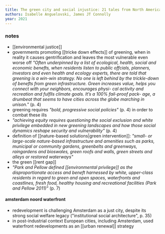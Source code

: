 ```yaml
---
title: The green city and social injustice: 21 tales from North America and Europe
authors: Isabelle Anguelovski, James JT Connolly
year: 2021
---
```



### notes 

- [[environmental justice]]
- governments promoting [[tricke down effects]] of greening, when in reality it causes gentrification and leaves the most vulnerable even worse off *"Often underpinned by a list of ecological, health, social and economic benefts, when residents listen to public offcials, planners, investors and even health and ecology experts, there are told that greening is a win-win strategy. No one is left behind by the trickle-down of benefts from green infrastructure. Green increases value, helps you connect with your neighbors, encourages physi- cal activity and recreation and fulflls climate goals. It’s a 100% fail-proof pack- age, a drumbeat that seems to have cities across the globe marching in unison."* (p. 4)
- greening requires *"bold, progressive social policies"* (p. 4) in order to combat these ills
- *"achieving equity requires questioning the social exclusion and white privilege embedded in new greening landscapes and how those social dynamics reshape security and vulnerability"* (p. 4)
- definition of [[nature-based solutions|green intervention]]: *"small- or large-scale nature-based infrastructure and amenities such as parks, municipal or community gardens, greenbelts and greenways, raingardens and bioswales, green roofs and walls, green streets and alleys or restored waterways"*
- the green [[rent gap]]
- *"Park and Pellow defined [[environmental privilege]] as the disproportionate access and beneft harnessed by white, upper-class residents in regard to green and open spaces, waterfronts and coastlines, fresh food, healthy housing and recreational facilities (Park and Pellow 2011)"* (p. 7)


#### amsterdam noord waterfront
- redevelopment is challenging Amsterdam as a just city, despite its strong social welfare legacy ("institutional social architecture", p. 35)
- in post-industrial context European cities, including Amsterdam, used waterfront redevelopments as an [[urban renewal]] strategy

